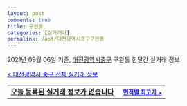 ```yaml
---
layout: post
comments: true
title: 구완동
categories: [실거래가]
permalink: /apt/대전광역시중구구완동
---
```


2021년 09월 06일 기준, <a href="/apt/대전광역시중구">대전광역시중구</a> 구완동 한달간 실거래 정보

<a style="color: blue;" href="/apt/대전광역시중구">< 대전광역시 중구 전체 실거래 정보</a>
<!---- start ---->
<table>
  <tr>
    <td colspan="4" style="font-weight: bold;"><a href="/apt/대전광역시중구구완동{name_without_space}">오늘 등록된 실거래 정보가 없습니다</a> &nbsp;&nbsp;&nbsp; <a style="color: blue; font-size: smaller;" href="/apt/대전광역시중구구완동{name_without_space}">면적별 최고가 ></a></td>
  </tr>
    
</table>
<!---- end ---->
    
